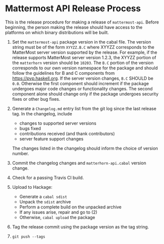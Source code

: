 
Mattermost API Release Process
==============================

This is the release procedure for making a release of `mattermost-api`.
Before beginning, the person making the release should have access to
the platforms on which binary distributions will be built.

1. Set the `mattermost-api` package version in the cabal file. The
   version string must be of the form `XYYZZ.B.C` where XYYZZ
   corresponds to the MatterMost server version supported by the
   release. For example, if the release supports MatterMost server
   version 1.2.3, the XYYZZ portion of the `matterhorn` version should
   be `10203`. The `B.C` portion of the version corresponds to our own
   version namespace for the package and should follow the guidelines
   for B and C components from https://pvp.haskell.org.  If the server
   version changes, `B.C` SHOULD be `0.0`. Otherwise the first
   component should increment if the package undergoes major code
   changes or functionality changes. The second component alone should
   change only if the package undergoes security fixes or other bug
   fixes.

2. Generate a `Changelog.md` entry list from the git log since the last
   release tag. In the changelog, include

   * changes to supported server versions
   * bugs fixed
   * contributions received (and thank contributors)
   * server feature support changes

   The changes listed in the changelog should inform the choice of
   version number.

3. Commit the changelog changes and `matterhorn-api.cabal` version change.

4. Check for a passing Travis CI build.

5. Upload to Hackage:

   * Generate a `cabal sdist`
   * Unpack the `sdist` archive
   * Perform a complete build on the unpacked archive
   * If any issues arise, repair and go to (2)
   * Otherwise, `cabal upload` the package

6. Tag the release commit using the package version as the tag string.

7. `git push --tags`

